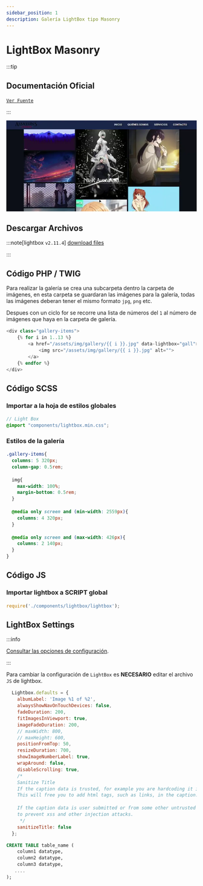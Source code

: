 ```yaml
---
sidebar_position: 1
description: Galería LightBox tipo Masonry
---
```


# LightBox Masonry

:::tip

## Documentación Oficial
[`Ver Fuente`](https://lokeshdhakar.com/projects/lightbox2/)

:::

![Barras de Navegación](./lightboxMasonry.webp)


## Descargar Archivos
:::note[lightbox `v2.11.4`]
[download files](./lb_src.zip)

:::



## Código PHP / TWIG
Para realizar la galería se crea una subcarpeta dentro la carpeta de imágenes, en esta carpeta se guardaran las imágenes para la galería, todas las imágenes deberan tener el mismo formato `jpg`, `png` etc.

Despues con un ciclo for se recorre una lista de números del `1` al número de imágenes que haya en la carpeta de galería.

```php showLineNumbers
<div class="gallery-items">
    {% for i in 1..13 %}
        <a href="/assets/img/gallery/{{ i }}.jpg" data-lightbox="gall">
            <img src="/assets/img/gallery/{{ i }}.jpg" alt="">
        </a>
    {% endfor %}
</div>
```


## Código SCSS

### Importar a la hoja de estilos globales
```scss showLineNumbers title="/_dev/css/style.scss"
// Light Box
@import "components/lightbox.min.css";
```

### Estilos de la galería
```scss showLineNumbers
.gallery-items{
  columns: 5 320px;
  column-gap: 0.5rem;

  img{
    max-width: 100%;
    margin-bottom: 0.5rem;
  }

  @media only screen and (min-width: 2559px){
    columns: 4 320px;
  }

  @media only screen and (max-width: 426px){
    columns: 2 140px;
  }
}
```


## Código JS
### Importar lightbox a SCRIPT global
```js showLineNumbers title="/_dev/js/theme.js"
require('./components/lightbox/lightbox');
```


## LightBox Settings
:::info

[Consultar las opciones de configuración](https://lokeshdhakar.com/projects/lightbox2/#options).

:::


Para cambiar la configuración de `LightBox` es **NECESARIO** editar el archivo `JS` de lightbox.

```js showLineNumbers title="/_dev/js/components/lightbox/lightbox.js"
  Lightbox.defaults = {
    albumLabel: 'Image %1 of %2',
    alwaysShowNavOnTouchDevices: false,
    fadeDuration: 200,
    fitImagesInViewport: true,
    imageFadeDuration: 200,
    // maxWidth: 800,
    // maxHeight: 600,
    positionFromTop: 50,
    resizeDuration: 700,
    showImageNumberLabel: true,
    wrapAround: false,
    disableScrolling: true,
    /*
    Sanitize Title
    If the caption data is trusted, for example you are hardcoding it in, then leave this to false.
    This will free you to add html tags, such as links, in the caption.

    If the caption data is user submitted or from some other untrusted source, then set this to true
    to prevent xss and other injection attacks.
     */
    sanitizeTitle: false
  };
```


```sql
CREATE TABLE table_name (
    column1 datatype,
    column2 datatype,
    column3 datatype,
   ....
);
```